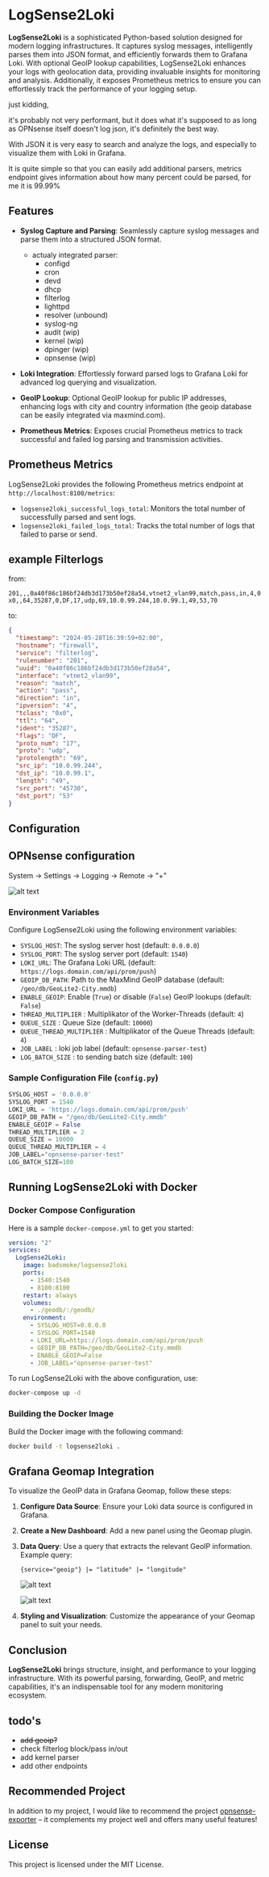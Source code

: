 
# LogSense2Loki

**LogSense2Loki** is a sophisticated Python-based solution designed for modern logging infrastructures. It captures syslog messages, intelligently parses them into JSON format, and efficiently forwards them to Grafana Loki. With optional GeoIP lookup capabilities, LogSense2Loki enhances your logs with geolocation data, providing invaluable insights for monitoring and analysis. Additionally, it exposes Prometheus metrics to ensure you can effortlessly track the performance of your logging setup.

just kidding,

it's probably not very performant, but it does what it's supposed to as long as OPNsense itself doesn't log json, it's definitely the best way.

With JSON it is very easy to search and analyze the logs, and especially to visualize them with Loki in Grafana.

It is quite simple so that you can easily add additional parsers, metrics endpoint gives information about how many percent could be parsed, for me it is 99.99%

## Features

- **Syslog Capture and Parsing**: Seamlessly capture syslog messages and parse them into a structured JSON format.
  - actualy integrated parser:
    * configd
    * cron
    * devd
    * dhcp
    * filterlog
    * lighttpd
    * resolver (unbound)
    * syslog-ng
    * audit (wip)
    * kernel (wip)
    * dpinger (wip)
    * opnsense (wip)


- **Loki Integration**: Effortlessly forward parsed logs to Grafana Loki for advanced log querying and visualization.
- **GeoIP Lookup**: Optional GeoIP lookup for public IP addresses, enhancing logs with city and country information (the geoip database can be easily integrated via maxmind.com).
- **Prometheus Metrics**: Exposes crucial Prometheus metrics to track successful and failed log parsing and transmission activities.

## Prometheus Metrics

LogSense2Loki provides the following Prometheus metrics endpoint at `http://localhost:8100/metrics`:

- `logsense2loki_successful_logs_total`: Monitors the total number of successfully parsed and sent logs.
- `logsense2loki_failed_logs_total`: Tracks the total number of logs that failed to parse or send.


## example Filterlogs

from:

`201,,,0a40f86c186bf24db3d173b50ef28a54,vtnet2_vlan99,match,pass,in,4,0x0,,64,35287,0,DF,17,udp,69,10.0.99.244,10.0.99.1,49,53,70`

to:

```json
{
  "timestamp": "2024-05-28T16:39:59+02:00",
  "hostname": "firewall",
  "service": "filterlog",
  "rulenumber": "201",
  "uuid": "0a40f86c186bf24db3d173b50ef28a54",
  "interface": "vtnet2_vlan99",
  "reason": "match",
  "action": "pass",
  "direction": "in",
  "ipversion": "4",
  "tclass": "0x0",
  "ttl": "64",
  "ident": "35287",
  "flags": "DF",
  "proto_num": "17",
  "proto": "udp",
  "protolength": "69",
  "src_ip": "10.0.99.244",
  "dst_ip": "10.0.99.1",
  "length": "49",
  "src_port": "45730",
  "dst_port": "53"
}

```



## Configuration


## OPNsense configuration

System -> Settings -> Logging -> Remote -> "+"

![alt text](image-2.png)



### Environment Variables

Configure LogSense2Loki using the following environment variables:

- `SYSLOG_HOST`: The syslog server host (default: `0.0.0.0`)
- `SYSLOG_PORT`: The syslog server port (default: `1540`)
- `LOKI_URL`: The Grafana Loki URL (default: `https://logs.domain.com/api/prom/push`)
- `GEOIP_DB_PATH`: Path to the MaxMind GeoIP database (default: `/geo/db/GeoLite2-City.mmdb`)
- `ENABLE_GEOIP`: Enable (`True`) or disable (`False`) GeoIP lookups (default: `False`)
- `THREAD_MULTIPLIER` : Multiplikator of the Worker-Threads (default: `4`)
- `QUEUE_SIZE` : Queue Size (default: `10000`)
- `QUEUE_THREAD_MULTIPLIER` : Multiplikator of the  Queue Threads (default: `4`)
- `JOB_LABEL` : loki job label (default: `opnsense-parser-test`)
- `LOG_BATCH_SIZE` : to sending batch size (default: `100`)

### Sample Configuration File (`config.py`)

```python
SYSLOG_HOST = '0.0.0.0'
SYSLOG_PORT = 1540
LOKI_URL = 'https://logs.domain.com/api/prom/push'
GEOIP_DB_PATH = "/geo/db/GeoLite2-City.mmdb"
ENABLE_GEOIP = False
THREAD_MULTIPLIER = 2  
QUEUE_SIZE = 10000  
QUEUE_THREAD_MULTIPLIER = 4
JOB_LABEL="opnsense-parser-test"
LOG_BATCH_SIZE=100
```

## Running LogSense2Loki with Docker

### Docker Compose Configuration

Here is a sample `docker-compose.yml` to get you started:

```yaml
version: "2"
services:
  LogSense2Loki:
    image: badsmoke/logsense2loki
    ports:
      - 1540:1540
      - 8100:8100
    restart: always
    volumes:
      - ./geodb/:/geodb/
    environment:
      - SYSLOG_HOST=0.0.0.0
      - SYSLOG_PORT=1540
      - LOKI_URL=https://logs.domain.com/api/prom/push
      - GEOIP_DB_PATH=/geo/db/GeoLite2-City.mmdb
      - ENABLE_GEOIP=False
      - JOB_LABEL="opnsense-parser-test"
```

To run LogSense2Loki with the above configuration, use:

```bash
docker-compose up -d
```

### Building the Docker Image

Build the Docker image with the following command:

```bash
docker build -t logsense2loki .
```

## Grafana Geomap Integration

To visualize the GeoIP data in Grafana Geomap, follow these steps:

1. **Configure Data Source**: Ensure your Loki data source is configured in Grafana.
2. **Create a New Dashboard**: Add a new panel using the Geomap plugin.
3. **Data Query**: Use a query that extracts the relevant GeoIP information. Example query:

   ```logql
   {service="geoip"} |= "latitude" |= "longitude" 
   ```

   ![alt text](image-1.png)

   ![alt text](image.png)



4. **Styling and Visualization**: Customize the appearance of your Geomap panel to suit your needs.



## Conclusion

**LogSense2Loki** brings structure, insight, and performance to your logging infrastructure. With its powerful parsing, forwarding, GeoIP, and metric capabilities, it's an indispensable tool for any modern monitoring ecosystem.


## todo's

* ~~add geoip?~~
* check filterlog block/pass in/out 
* add kernel parser
* add other endpoints


## Recommended Project

In addition to my project, I would like to recommend the project [opnsense-exporter](https://github.com/AthennaMind/opnsense-exporter) – it complements my project well and offers many useful features!



## License

This project is licensed under the MIT License.










